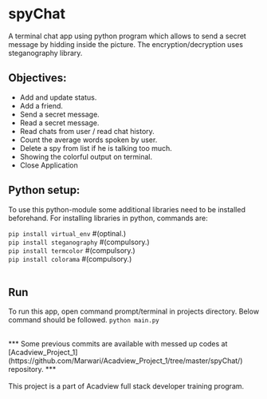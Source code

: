 # spyChat
 A terminal chat app using python program which allows to send a secret message by hidding inside the picture. The encryption/decryption uses steganography library.
 
 ## Objectives:
 * Add and update status.
 * Add a friend.
 * Send a secret message.
 * Read a secret message.
 * Read chats from user / read chat history.
 * Count the average words spoken by user.
 * Delete a spy from list if he is talking too much.
 * Showing the colorful output on terminal.
 * Close Application
 
 ## Python setup:<br>
 To use this python-module some additional libraries need to be installed beforehand. For installing libraries in python, commands are:

 `pip install virtual_env` #(optinal.)<br>
 `pip install steganography` #(compulsory.)<br>
 `pip install termcolor` #(compulsory.)<br>
 `pip install colorama` #(compulsory.)<br>
 <br>
 ## Run<br>
 To run this app, open command prompt/terminal in projects directory. Below command should be followed.
 `python main.py`
 
 <br>
 *** Some previous commits are available with messed up codes at [Acadview_Project_1](https://github.com/Marwari/Acadview_Project_1/tree/master/spyChat/) repository. ***
 <br><br>
 This project is a part of Acadview full stack developer training program.
